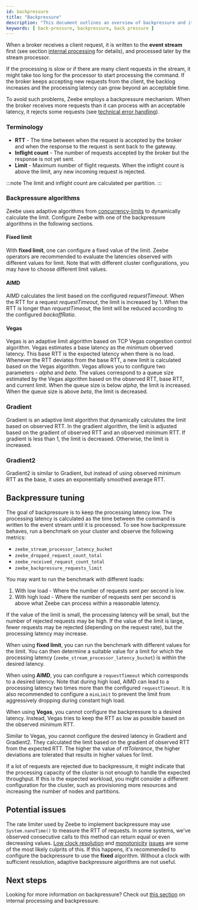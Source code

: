 ```yaml
---
id: backpressure
title: "Backpressure"
description: "This document outlines an overview of backpressure and its accompanying assets."
keywords: [ back-pressure, backpressure, back pressure ]
---
```


When a broker receives a client request, it is written to the **event stream** first (see section [internal processing](/components/zeebe/technical-concepts/internal-processing.md) for details), and processed later by the stream processor.

If the processing is slow or if there are many client requests in the stream, it might take too long for the processor to start processing the command.
If the broker keeps accepting new requests from the client, the backlog increases and the processing latency can grow beyond an acceptable time.

To avoid such problems, Zeebe employs a backpressure mechanism. When the broker receives more requests than it can process with an acceptable latency, it rejects some requests (see [technical error handling](/apis-clients/grpc.md#technical-error-handling)).

### Terminology

- **RTT** - The time between when the request is accepted by the broker and when the response to the request is sent back to the gateway.
- **Inflight count** - The number of requests accepted by the broker but the response is not yet sent.
- **Limit** - Maximum number of flight requests. When the inflight count is above the limit, any new incoming request is rejected.

:::note
The limit and inflight count are calculated per partition.
:::

### Backpressure algorithms

Zeebe uses adaptive algorithms from [concurrency-limits](https://github.com/Netflix/concurrency-limits) to dynamically calculate the limit.
Configure Zeebe with one of the backpressure algorithms in the following sections.

#### Fixed limit

With **fixed limit**, one can configure a fixed value of the limit.
Zeebe operators are recommended to evaluate the latencies observed with different values for limit.
Note that with different cluster configurations, you may have to choose different limit values.

#### AIMD

AIMD calculates the limit based on the configured _requestTimeout_.
When the RTT for a request _requestTimeout_, the limit is increased by 1.
When the RTT is longer than _requestTimeout_,
the limit will be reduced according to the configured _backoffRatio_.

#### Vegas

Vegas is an adaptive limit algorithm based on TCP Vegas congestion control algorithm.
Vegas estimates a base latency as the minimum observed latency.
This base RTT is the expected latency when there is no load.
Whenever the RTT deviates from the base RTT, a new limit is calculated based on the Vegas algorithm.
Vegas allows you to configure two parameters - _alpha_ and _beta_.
The values correspond to a queue size estimated by the Vegas algorithm based on the observed RTT, base RTT, and current limit.
When the queue size is below _alpha_, the limit is increased.
When the queue size is above _beta_, the limit is decreased.

### Gradient

Gradient is an adaptive limit algorithm that dynamically calculates the limit based on observed RTT.
In the gradient algorithm, the limit is adjusted based on the gradient of observed RTT and an observed minimum RTT.
If gradient is less than 1, the limit is decreased. Otherwise, the limit is increased.

### Gradient2

Gradient2 is similar to Gradient, but instead of using observed minimum RTT as the base, it uses an exponentially smoothed average RTT.

## Backpressure tuning

The goal of backpressure is to keep the processing latency low.
The processing latency is calculated as the time between the command is written to the event stream until it is processed.
To see how backpressure behaves, run a benchmark on your cluster and observe the following metrics:

- `zeebe_stream_processor_latency_bucket`
- `zeebe_dropped_request_count_total`
- `zeebe_received_request_count_total`
- `zeebe_backpressure_requests_limit`

You may want to run the benchmark with different loads:

1. With low load - Where the number of requests sent per second is low.
2. With high load - Where the number of requests sent per second is above what Zeebe can process within a reasonable latency.

If the value of the limit is small, the processing latency will be small, but the number of rejected requests may be high.
If the value of the limit is large, fewer requests may be rejected (depending on the request rate),
but the processing latency may increase.

When using **fixed limit**, you can run the benchmark with different values for the limit.
You can then determine a suitable value for a limit for which the processing latency (`zeebe_stream_processor_latency_bucket`) is within the desired latency.

When using **AIMD**, you can configure a `requestTimeout` which corresponds to a desired latency.
Note that during high load, AIMD can lead to a processing latency two times more than the configured `requestTimeout`.
It is also recommended to configure a `minLimit` to prevent the limit from aggressively dropping during constant high load.

When using **Vegas**, you cannot configure the backpressure to a desired latency.
Instead, Vegas tries to keep the RTT as low as possible based on the observed minimum RTT.

Similar to Vegas, you cannot configure the desired latency in Gradient and Gradient2.
They calculated the limit based on the gradient of observed RTT from the expected RTT.
The higher the value of _rttTolerance_, the higher deviations are tolerated that results in higher values for limit.

If a lot of requests are rejected due to backpressure, it might indicate that the processing capacity of the cluster is not enough to handle the expected throughput.
If this is the expected workload, you might consider a different configuration for the cluster, such as provisioning more resources and increasing the number of nodes and partitions.

## Potential issues

The rate limiter used by Zeebe to implement backpressure may use `System.nanoTime()` to measure the RTT of requests. In some systems, we've observed consecutive calls to this method can return equal or even decreasing values. [Low clock resolution](https://shipilev.net/blog/2014/nanotrusting-nanotime) and [monotonicity](https://bugs.openjdk.java.net/browse/JDK-6458294) [issues](https://stackoverflow.com/questions/3657289/linux-clock-gettimeclock-monotonic-strange-non-monotonic-behavior) are some of the most likely culprits of this. If this happens, it's recommended to configure the backpressure to use the **fixed** algorithm. Without a clock with sufficient resolution, adaptive backpressure algorithms are not useful.

## Next steps

Looking for more information on backpressure? Check out [this section](/components/zeebe/technical-concepts/internal-processing.md#handling-back-pressure) on internal processing and backpressure.